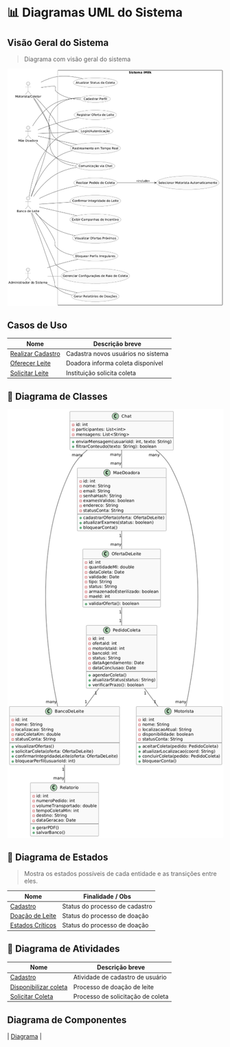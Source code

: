 # 📊 Diagramas UML do Sistema

## Visão Geral do Sistema

> Diagrama com visão geral do sistema

![Diagrama de Visão Geral](./Casos-de-Uso.png)

## Casos de Uso

| Nome                                  | Descrição breve                    | 
| ------------------------------------- | ---------------------------------- | 
| [Realizar Cadastro](./UC_cadastro.md) | Cadastra novos usuários no sistema |
| [Oferecer Leite](./UC_DispColeta.md)  | Doadora informa coleta disponível  |
| [Solicitar Leite](./UC_SolColeta.md)  | Instituição solicita coleta        |                                  

## 🔹 Diagrama de Classes

![Diagrama de Classes](./Diagrama_de_classes.png)

## 🔹 Diagrama de Estados

> Mostra os estados possíveis de cada entidade e as transições entre eles.

| Nome                                | Finalidade / Obs               |
| ----------------------------------- | ----------------------------   |
| [Cadastro](./DE_cadastro.png)       | Status do processo de cadastro |
| [Doação de Leite](./DE_doacao.png)  | Status do processo de doação   |
| [Estados Críticos](./Diagramas_de_estado.png)  | Status do processo de doação   |

## 🔹 Diagrama de Atividades

| Nome                                          | Descrição breve                   |
| --------------------------------------------- | --------------------------------- |
| [Cadastro](./AT_cadastro.png)                 | Atividade de cadastro de usuário  |
| [Disponibilizar coleta](./AT_DispColeta.png)  | Processo de doação de leite       |
| [Solicitar Coleta](./AT_SolColeta.png)        | Processo de solicitação de coleta |

## Diagrama de Componentes 

| [Diagrama](./Diagrama-de-componentes.png) |
